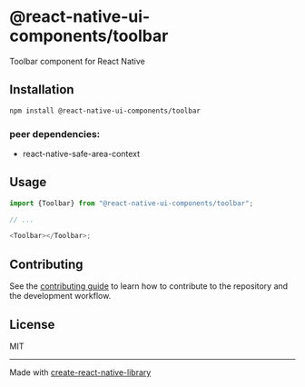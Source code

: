 # @react-native-ui-components/toolbar

Toolbar component for React Native

## Installation

```sh
npm install @react-native-ui-components/toolbar
```

### peer dependencies:

-   react-native-safe-area-context

## Usage

```js
import {Toolbar} from "@react-native-ui-components/toolbar";

// ...

<Toolbar></Toolbar>;
```

## Contributing

See the [contributing guide](CONTRIBUTING.md) to learn how to contribute to
the repository and the development workflow.

## License

MIT

---

Made with
[create-react-native-library](https://github.com/callstack/react-native-builder-bob)
